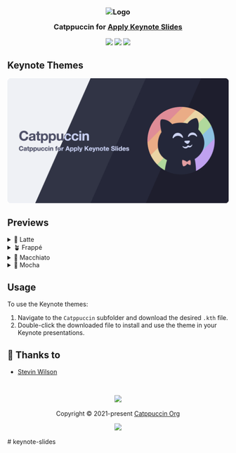 <h3 align="center">
	<img src="https://raw.githubusercontent.com/catppuccin/catppuccin/main/assets/logos/exports/1544x1544_circle.png" width="100" alt="Logo"/><br/>
	<img src="https://raw.githubusercontent.com/catppuccin/catppuccin/main/assets/misc/transparent.png" height="30" width="0px"/>
	Catppuccin for <a href="https://github.com/stevin-wilson/keynote-slides">Apply Keynote Slides</a>
	<img src="https://raw.githubusercontent.com/catppuccin/catppuccin/main/assets/misc/transparent.png" height="30" width="0px"/>
</h3>

<p align="center">
	<a href="https://github.com/stevin-wilson/keynote-slides/stargazers"><img src="https://img.shields.io/github/stars/stevin-wilson/keynote-slides?colorA=363a4f&colorB=b7bdf8&style=for-the-badge"></a>
	<a href="https://github.com/stevin-wilson/keynote-slides/issues"><img src="https://img.shields.io/github/issues/stevin-wilson/keynote-slides?colorA=363a4f&colorB=f5a97f&style=for-the-badge"></a>
	<a href="https://github.com/stevin-wilson/keynote-slides/contributors"><img src="https://img.shields.io/github/contributors/stevin-wilson/keynote-slides?colorA=363a4f&colorB=a6da95&style=for-the-badge"></a>
</p>

## Keynote Themes

<p align="center">
	<img src="assets/preview.webp"/>
</p>

## Previews

<details>
<summary>🌻 Latte</summary>
<img src="assets/latte.png"/>
</details>
<details>
<summary>🪴 Frappé</summary>
<img src="assets/frappe.png"/>
</details>
<details>
<summary>🌺 Macchiato</summary>
<img src="assets/macchiato.png"/>
</details>
<details>
<summary>🌿 Mocha</summary>
<img src="assets/mocha.png"/>
</details>

## Usage

To use the Keynote themes:

1. Navigate to the `Catppuccin` subfolder and download the desired `.kth` file.
2. Double-click the downloaded file to install and use the theme in your Keynote presentations.

## 💝 Thanks to

- [Stevin Wilson](https://github.com/catppuccin)

&nbsp;

<p align="center">
	<img src="https://raw.githubusercontent.com/catppuccin/catppuccin/main/assets/footers/gray0_ctp_on_line.svg?sanitize=true" />
</p>

<p align="center">
	Copyright &copy; 2021-present <a href="https://github.com/catppuccin" target="_blank">Catppuccin Org</a>
</p>

<p align="center">
	<a href="https://github.com/catppuccin/catppuccin/blob/main/LICENSE"><img src="https://img.shields.io/static/v1.svg?style=for-the-badge&label=License&message=MIT&logoColor=d9e0ee&colorA=363a4f&colorB=b7bdf8"/></a>
</p>
# keynote-slides
